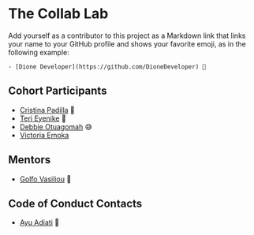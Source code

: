 # The Collab Lab

Add yourself as a contributor to this project as a Markdown link that links your name to your GitHub profile and shows your favorite emoji, as in the following example:

    - [Dione Developer](https://github.com/DioneDeveloper) 💅

## Cohort Participants

- [Cristina Padilla](https://github.com/Mama-simba) 💃
- [Teri Eyenike](https://github.com/terieyenike) 🦘
- [Debbie Otuagomah](https://github.com/thatgirldorian) 😅
- [Victoria Emoka](https://github.com/mohanner-coder) 

## Mentors

- [Golfo Vasiliou](https://github.com/faysvas) 🐶

## Code of Conduct Contacts

- [Ayu Adiati](https://github.com/adiati98) 🤩
